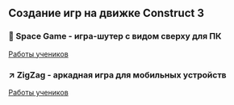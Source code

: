 ## Создание игр на движке Construct 3

### 👾 Space Game - игра-шутер с видом сверху для ПК
[Работы учеников](Space)

### ↗️ ZigZag - аркадная игра для мобильных устройств
[Работы учеников](ZigZag)
